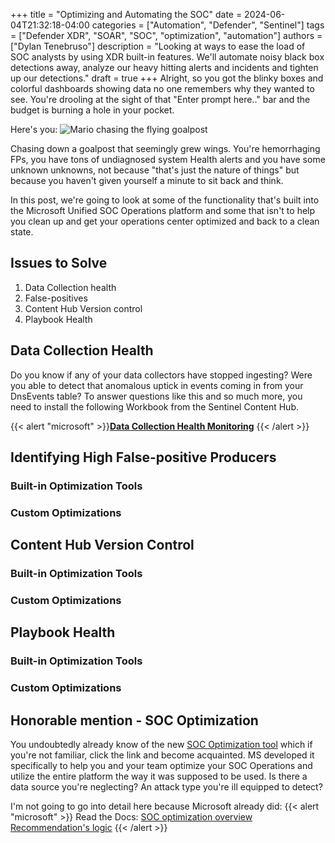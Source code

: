 +++
title = "Optimizing and Automating the SOC"
date = 2024-06-04T21:32:18-04:00
categories = ["Automation", "Defender", "Sentinel"]
tags = ["Defender XDR", "SOAR", "SOC", "optimization", "automation"]
authors = ["Dylan Tenebruso"]
description = "Looking at ways to ease the load of SOC analysts by using XDR built-in features. We'll automate noisy black box detections away, analyze our heavy hitting alerts and incidents and tighten up our detections."
draft = true
+++
Alright, so you got the blinky boxes and colorful dashboards showing data no one remembers why they wanted to see. You're drooling at the sight of that "Enter prompt here.." bar and the budget is burning a hole in your pocket. 

Here's you:
![Mario chasing the flying goalpost](mario_goalpost.gif)

Chasing down a goalpost that seemingly grew wings. You're hemorrhaging FPs, you have tons of undiagnosed system Health alerts and you have some unknown unknowns, not because "that's just the nature of things" but because you haven't given yourself a minute to sit back and think.

In this post, we're going to look at some of the functionality that's built into the Microsoft Unified SOC Operations platform and some that isn't to help you clean up and get your operations center optimized and back to a clean state.

## Issues to Solve
1. Data Collection health
2. False-positives
3. Content Hub Version control
4. Playbook Health

## Data Collection Health
Do you know if any of your data collectors have stopped ingesting? Were you able to detect that anomalous uptick in events coming in from your DnsEvents table? To answer questions like this and so much more, you need to install the following Workbook from the Sentinel Content Hub.

{{< alert "microsoft" >}}[**Data Collection Health Monitoring**](https://learn.microsoft.com/en-us/azure/sentinel/monitor-data-connector-health) {{< /alert >}}




## Identifying High False-positive Producers
### Built-in Optimization Tools

### Custom Optimizations

## Content Hub Version Control
### Built-in Optimization Tools

### Custom Optimizations

## Playbook Health
### Built-in Optimization Tools

### Custom Optimizations

## Honorable mention - SOC Optimization

You undoubtedly already know of the new [SOC Optimization tool](https://techcommunity.microsoft.com/t5/microsoft-sentinel-blog/soc-optimization-unlock-the-power-of-precision-driven-security/ba-p/4130589) which if you're not familiar, click the link and become acquainted. MS developed it specifically to help you and your team optimize your SOC Operations and utilize the entire platform the way it was supposed to be used. Is there a data source you're neglecting? An attack type you're ill equipped to detect?

I'm not going to go into detail here because Microsoft already did:
{{< alert "microsoft" >}}
Read the Docs:
[SOC optimization overview](https://learn.microsoft.com/en-us/azure/sentinel/soc-optimization/soc-optimization-access?tabs=azure-portal)
[Recommendation's logic](https://learn.microsoft.com/en-us/azure/sentinel/soc-optimization/soc-optimization-reference)
{{< /alert >}}